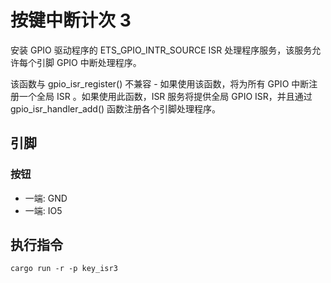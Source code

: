 # 按键中断计次 3

安装 GPIO 驱动程序的 ETS_GPIO_INTR_SOURCE ISR 处理程序服务，该服务允许每个引脚 GPIO 中断处理程序。

该函数与 gpio_isr_register() 不兼容 - 如果使用该函数，将为所有 GPIO 中断注册一个全局 ISR 。如果使用此函数，ISR 服务将提供全局 GPIO ISR，并且通过 gpio_isr_handler_add() 函数注册各个引脚处理程序。

## 引脚

### 按钮

- 一端: GND
- 一端: IO5

## 执行指令

```shell
cargo run -r -p key_isr3
```
